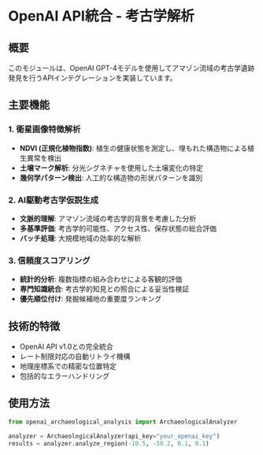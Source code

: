 # OpenAI API統合 - 考古学解析

## 概要
このモジュールは、OpenAI GPT-4モデルを使用してアマゾン流域の考古学遺跡発見を行うAPIインテグレーションを実装しています。

## 主要機能

### 1. 衛星画像特徴解析
- **NDVI (正規化植物指数)**: 植生の健康状態を測定し、埋もれた構造物による植生異常を検出
- **土壌マーク解析**: 分光シグネチャを使用した土壌変化の特定
- **幾何学パターン検出**: 人工的な構造物の形状パターンを識別

### 2. AI駆動考古学仮説生成
- **文脈的理解**: アマゾン流域の考古学的背景を考慮した分析
- **多基準評価**: 考古学的可能性、アクセス性、保存状態の総合評価
- **バッチ処理**: 大規模地域の効率的な解析

### 3. 信頼度スコアリング
- **統計的分析**: 複数指標の組み合わせによる客観的評価
- **専門知識統合**: 考古学的知見との照合による妥当性検証
- **優先順位付け**: 発掘候補地の重要度ランキング

## 技術的特徴
- OpenAI API v1.0との完全統合
- レート制限対応の自動リトライ機構
- 地理座標系での精密な位置特定
- 包括的なエラーハンドリング

## 使用方法
```python
from openai_archaeological_analysis import ArchaeologicalAnalyzer

analyzer = ArchaeologicalAnalyzer(api_key="your_openai_key")
results = analyzer.analyze_region(-10.5, -50.2, 0.1, 0.1)
```